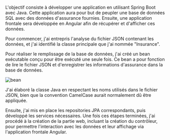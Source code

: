 L'objectif consiste à développer une application en utilisant Spring Boot avec Java. Cette application aura pour but de peupler une base de données SQL avec des données d'assurance fournies. Ensuite, une application frontale sera développée en Angular afin de récupérer et d'afficher ces données.

Pour commencer, j'ai entrepris l'analyse du fichier JSON contenant les données, et j'ai identifié la classe principale que j'ai nommée "Insurance".

Pour réaliser le remplissage de la base de données, j'ai créé un bean exécutable conçu pour être exécuté une seule fois. Ce bean a pour fonction de lire le fichier JSON et d'enregistrer les informations d'assurance dans la base de données.

![bean](https://github.com/maarouf-ouassime/mapersive-backend/assets/79798140/34accfe6-bff1-44c7-a4bf-2e849d14668b)


J'ai élaboré la classe Java en respectant les noms utilisés dans le fichier JSON, bien que la convention CamelCase aurait normalement dû être appliquée.

Ensuite, j'ai mis en place les repositories JPA correspondants, puis développé les services nécessaires. Une fois ces étapes terminées, j'ai procédé à la création de la partie web, incluant la création du contrôleur, pour permettre l'interaction avec les données et leur affichage via l'application frontale Angular.
